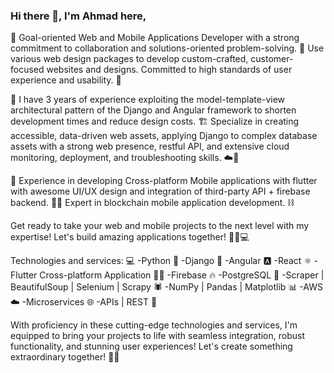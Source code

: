 ### Hi there 👋, I'm Ahmad here,

🚀 Goal-oriented Web and Mobile Applications Developer with a strong commitment to collaboration and solutions-oriented problem-solving. 💪 Use various web design packages to develop custom-crafted, customer-focused websites and designs. Committed to high standards of user experience and usability. 🌟

🎯 I have 3 years of experience exploiting the model-template-view architectural pattern of the Django and Angular framework to shorten development times and reduce design costs. 🏗️ Specialize in creating accessible, data-driven web assets, applying Django to complex database assets with a strong web presence, restful API, and extensive cloud monitoring, deployment, and troubleshooting skills. ☁️🔧

📱 Experience in developing Cross-platform Mobile applications with flutter with awesome UI/UX design and integration of third-party API + firebase backend. 📲💡 Expert in blockchain mobile application development. ⛓️

Get ready to take your web and mobile projects to the next level with my expertise! Let's build amazing applications together! 🌟🔨💻

Technologies and services: 💻
-Python 🐍
-Django 🎯
-Angular 🅰️
-React ⚛️
-Flutter Cross-platform Application 📱✨
-Firebase 🔥
-PostgreSQL 🐘
-Scraper | BeautifulSoup | Selenium | Scrapy 🕷️
-NumPy | Pandas | Matplotlib 📊
-AWS ☁️
-Microservices 🌐
-APIs | REST 📡

With proficiency in these cutting-edge technologies and services, I'm equipped to bring your projects to life with seamless integration, robust functionality, and stunning user experiences! Let's create something extraordinary together! 🚀✨

